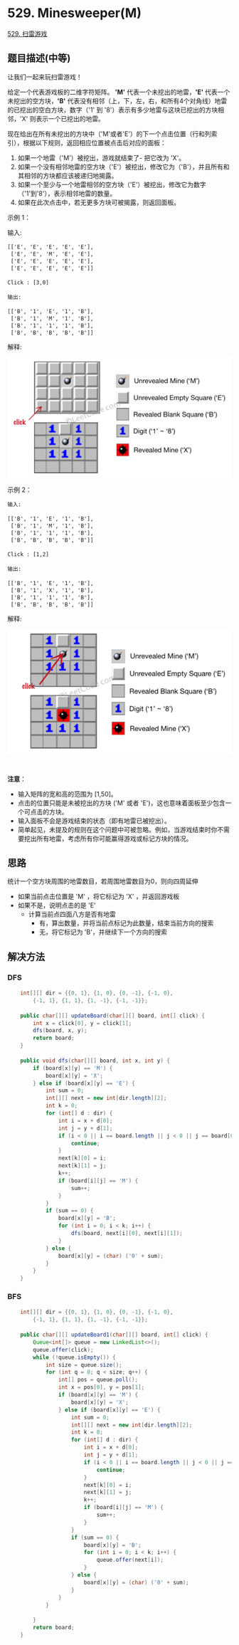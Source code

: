 
# 529. Minesweeper(M)

[529. 扫雷游戏](https://leetcode-cn.com/problems/minesweeper/)

## 题目描述(中等)

让我们一起来玩扫雷游戏！

给定一个代表游戏板的二维字符矩阵。 **'M'** 代表一个未挖出的地雷，**'E'** 代表一个未挖出的空方块，**'B'** 代表没有相邻（上，下，左，右，和所有4个对角线）地雷的已挖出的空白方块，数字（'1' 到 '8'）表示有多少地雷与这块已挖出的方块相邻，'X' 则表示一个已挖出的地雷。

现在给出在所有未挖出的方块中（'M'或者'E'）的下一个点击位置（行和列索引），根据以下规则，返回相应位置被点击后对应的面板：

1. 如果一个地雷（'M'）被挖出，游戏就结束了- 把它改为 'X'。
2. 如果一个没有相邻地雷的空方块（'E'）被挖出，修改它为（'B'），并且所有和其相邻的方块都应该被递归地揭露。
3. 如果一个至少与一个地雷相邻的空方块（'E'）被挖出，修改它为数字（'1'到'8'），表示相邻地雷的数量。
4. 如果在此次点击中，若无更多方块可被揭露，则返回面板。
 

示例 1：

输入: 
```
[['E', 'E', 'E', 'E', 'E'],
 ['E', 'E', 'M', 'E', 'E'],
 ['E', 'E', 'E', 'E', 'E'],
 ['E', 'E', 'E', 'E', 'E']]

Click : [3,0]

输出: 

[['B', '1', 'E', '1', 'B'],
 ['B', '1', 'M', '1', 'B'],
 ['B', '1', '1', '1', 'B'],
 ['B', 'B', 'B', 'B', 'B']]
```

解释:

![](../assets/leetcode-note/501-600/529-p-1.png)

示例 2：
```
输入: 

[['B', '1', 'E', '1', 'B'],
 ['B', '1', 'M', '1', 'B'],
 ['B', '1', '1', '1', 'B'],
 ['B', 'B', 'B', 'B', 'B']]

Click : [1,2]

输出: 

[['B', '1', 'E', '1', 'B'],
 ['B', '1', 'X', '1', 'B'],
 ['B', '1', '1', '1', 'B'],
 ['B', 'B', 'B', 'B', 'B']]
```

解释:

![](../assets/leetcode-note/501-600/529-p-2.png)

 

**注意**：
- 输入矩阵的宽和高的范围为 [1,50]。
- 点击的位置只能是未被挖出的方块 ('M' 或者 'E')，这也意味着面板至少包含一个可点击的方块。
- 输入面板不会是游戏结束的状态（即有地雷已被挖出）。
- 简单起见，未提及的规则在这个问题中可被忽略。例如，当游戏结束时你不需要挖出所有地雷，考虑所有你可能赢得游戏或标记方块的情况。


## 思路

统计一个空方块周围的地雷数目，若周围地雷数目为0，则向四周延伸

- 如果当前点击位置是 'M' ，将它标记为 'X' ，并返回游戏板
- 如果不是，说明点击的是 'E'
  - 计算当前点四面八方是否有地雷
    - 有，算出数量，并将当前点标记为此数量，结束当前方向的搜索
    - 无，将它标记为 'B'，并继续下一个方向的搜索

## 解决方法

### DFS

```java
    int[][] dir = {{0, 1}, {1, 0}, {0, -1}, {-1, 0},
        {-1, 1}, {1, 1}, {1, -1}, {-1, -1}};

    public char[][] updateBoard(char[][] board, int[] click) {
        int x = click[0], y = click[1];
        dfs(board, x, y);
        return board;
    }

    public void dfs(char[][] board, int x, int y) {
        if (board[x][y] == 'M') {
            board[x][y] = 'X';
        } else if (board[x][y] == 'E') {
            int sum = 0;
            int[][] next = new int[dir.length][2];
            int k = 0;
            for (int[] d : dir) {
                int i = x + d[0];
                int j = y + d[1];
                if (i < 0 || i == board.length || j < 0 || j == board[0].length) {
                    continue;
                }
                next[k][0] = i;
                next[k][1] = j;
                k++;
                if (board[i][j] == 'M') {
                    sum++;
                }
            }
            if (sum == 0) {
                board[x][y] = 'B';
                for (int i = 0; i < k; i++) {
                    dfs(board, next[i][0], next[i][1]);
                }
            } else {
                board[x][y] = (char) ('0' + sum);
            }
        }
    }
```

### BFS

```java
    int[][] dir = {{0, 1}, {1, 0}, {0, -1}, {-1, 0},
        {-1, 1}, {1, 1}, {1, -1}, {-1, -1}};

    public char[][] updateBoard1(char[][] board, int[] click) {
        Queue<int[]> queue = new LinkedList<>();
        queue.offer(click);
        while (!queue.isEmpty()) {
            int size = queue.size();
            for (int q = 0; q < size; q++) {
                int[] pos = queue.poll();
                int x = pos[0], y = pos[1];
                if (board[x][y] == 'M') {
                    board[x][y] = 'X';
                } else if (board[x][y] == 'E') {
                    int sum = 0;
                    int[][] next = new int[dir.length][2];
                    int k = 0;
                    for (int[] d : dir) {
                        int i = x + d[0];
                        int j = y + d[1];
                        if (i < 0 || i == board.length || j < 0 || j == board[0].length) {
                            continue;
                        }
                        next[k][0] = i;
                        next[k][1] = j;
                        k++;
                        if (board[i][j] == 'M') {
                            sum++;
                        }
                    }
                    if (sum == 0) {
                        board[x][y] = 'B';
                        for (int i = 0; i < k; i++) {
                            queue.offer(next[i]);
                        }
                    } else {
                        board[x][y] = (char) ('0' + sum);
                    }
                }
            }

        }
        return board;
    }
```